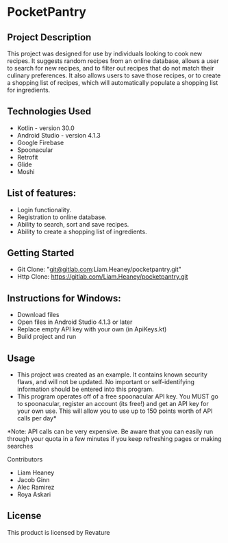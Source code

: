 # PocketPantry

## Project Description
This project was designed for use by individuals looking to cook new recipes. It suggests random recipes from an online database, allows a user to search for new recipes, and to filter out recipes that do not match their culinary preferences. It also allows users to save those recipes, or to create a shopping list of recipes, which will automatically populate a shopping list for ingredients.

## Technologies Used

* Kotlin - version 30.0
* Android Studio - version 4.1.3
* Google Firebase
* Spoonacular
* Retrofit
* Glide
* Moshi


## List of features:

* Login functionality.
* Registration to online database.
* Ability to search, sort and save recipes.
* Ability to create a shopping list of ingredients.


## Getting Started
* Git Clone: "git@gitlab.com:Liam.Heaney/pocketpantry.git"
* Http Clone: https://gitlab.com/Liam.Heaney/pocketpantry.git


## Instructions for Windows:

* Download files
* Open files in Android Studio 4.1.3 or later
* Replace empty API key with your own (in ApiKeys.kt)
* Build project and run


## Usage
* This project was created as an example. It contains known security flaws, and will not be updated. No important or self-identifying information should be entered into this program.
* This program operates off of a free spoonacular API key. You MUST go to spoonacular, register an account (its free!) and get an API key for your own use. This will allow you to use up to 150 points worth of API calls per day* 


*Note: API calls can be very expensive. Be aware that you can easily run through your quota in a few minutes if you keep refreshing pages or making searches

Contributors

* Liam Heaney
* Jacob Ginn
* Alec Ramirez
* Roya Askari


## License
This product is licensed by Revature
